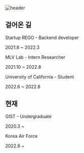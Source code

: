 ![header](https://capsule-render.vercel.app/api?type=Waving&color=auto&height=300&section=header&text=%20HELLO!&fontSize=130)

## 걸어온 길 
Startup REGO - Backend developer

2021.8 ~ 2022.3

MLV Lab - Intern Researcher

2021.10 ~ 2022.8

University of California - Student

2022.6 ~ 2022.8


## 현재
GIST - Undergraduate

2020.3 ~

Korea Air Force

2022.8 ~ 

